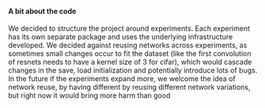 #### A bit about the code
We decided to structure the project around experiments. Each experiment has its own separate package and uses the underlying infrastructure developed. We decided against reusing networks across experiments, as sometimes small changes occur to fit the dataset (like the first convolution of resnets needs to have a kernel size of 3 for cifar), which would cascade changes in the save, load initialization and potentially introduce lots of bugs. In the future if the experiments expand more, we welcome the idea of network reuse, by having different by reusing different network variations, but right now it would bring more harm than good